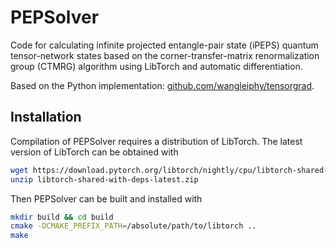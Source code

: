 # PEPSolver

Code for calculating infinite projected entangle-pair state (iPEPS) quantum tensor-network states based on the corner-transfer-matrix renormalization group (CTMRG) algorithm using LibTorch and automatic differentiation.

Based on the Python implementation: [github.com/wangleiphy/tensorgrad](https://github.com/wangleiphy/tensorgrad).

## Installation

Compilation of PEPSolver requires a distribution of LibTorch. The latest version of LibTorch can be obtained with

```bash
wget https://download.pytorch.org/libtorch/nightly/cpu/libtorch-shared-with-deps-latest.zip
unzip libtorch-shared-with-deps-latest.zip
```

Then PEPSolver can be built and installed with

```bash
mkdir build && cd build
cmake -DCMAKE_PREFIX_PATH=/absolute/path/to/libtorch ..
make
```